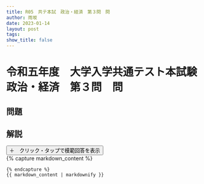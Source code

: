 ```yaml
---
title: R05　共テ本試　政治・経済　第３問　問
author: 雨坂
date: 2023-01-14
layout: post
tags: 
show_title: false
---
```

  
# 令和五年度　大学入学共通テスト本試験　政治・経済　第３問　問  
  
## 問題  

  
## 解説  
<div class="collapsible">
  <button class="collapsible-button">＋　クリック・タップで模範回答を表示</button>
  <div class="collapsible-content">
    {% capture markdown_content %}



    {% endcapture %}
    {{ markdown_content | markdownify }}
  </div>
</div>